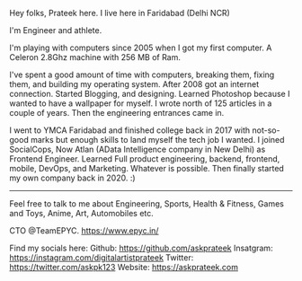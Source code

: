 Hey folks, Prateek here. I live here in Faridabad (Delhi NCR)

I'm Engineer and athlete. 

I'm playing with computers since 2005 when I got my first computer. A Celeron 2.8Ghz machine with 256 MB of Ram.

I've spent a good amount of time with computers, breaking them, fixing them, and building my operating system. 
After 2008 got an internet connection. Started Blogging, and designing. Learned Photoshop because I wanted to have a wallpaper
for myself. I wrote north of 125 articles in a couple of years. Then the engineering entrances came in. 

I went to YMCA Faridabad and finished college back in 2017 with not-so-good marks but enough skills to land myself the tech job I wanted. I joined SocialCops, Now Atlan (AData Intelligence company in New Delhi) as Frontend Engineer. Learned Full product engineering, backend, frontend, mobile, DevOps, and Marketing. Whatever is possible. Then finally started my own company back in 2020. :)

----
Feel free to talk to me about Engineering, Sports, Health & Fitness, Games and Toys, Anime,  Art, Automobiles etc.  


CTO @TeamEPYC. 
https://www.epyc.in/

Find my socials here:
Github: https://github.com/askprateek
Insatgram: https://instagram.com/digitalartistprateek
Twitter: https://twitter.com/askpk123
Website: https://askprateek.com
